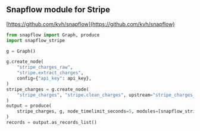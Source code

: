 ## Snapflow module for Stripe

[https://github.com/kvh/snapflow](https://github.com/kvh/snapflow)

```python
from snapflow import Graph, produce
import snapflow_stripe

g = Graph()

g.create_node(
    "stripe_charges_raw",
    "stripe.extract_charges",
    config={"api_key": api_key},
)
stripe_charges = g.create_node(
    "stripe_charges", "stripe.clean_charges", upstream="stripe_charges_raw"
)
output = produce(
    stripe_charges, g, node_timelimit_seconds=5, modules=[snapflow_stripe]
)
records = output.as_records_list()
```
